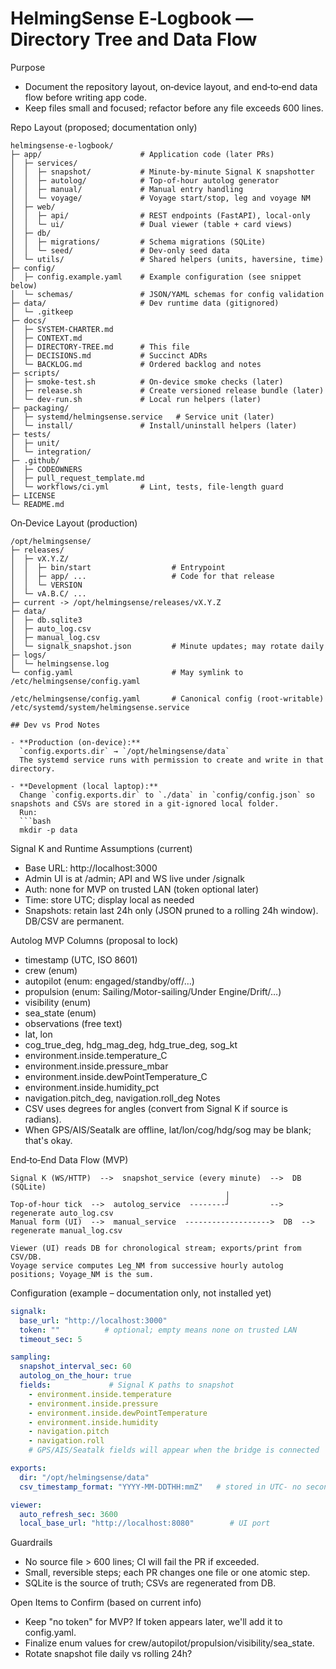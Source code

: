 # HelmingSense E‑Logbook — Directory Tree and Data Flow

Purpose
- Document the repository layout, on‑device layout, and end‑to‑end data flow before writing app code.
- Keep files small and focused; refactor before any file exceeds 600 lines.

Repo Layout (proposed; documentation only)
```
helmingsense-e-logbook/
├─ app/                      # Application code (later PRs)
│  ├─ services/
│  │  ├─ snapshot/           # Minute-by-minute Signal K snapshotter
│  │  ├─ autolog/            # Top-of-hour autolog generator
│  │  ├─ manual/             # Manual entry handling
│  │  └─ voyage/             # Voyage start/stop, leg and voyage NM
│  ├─ web/
│  │  ├─ api/                # REST endpoints (FastAPI), local-only
│  │  └─ ui/                 # Dual viewer (table + card views)
│  ├─ db/
│  │  ├─ migrations/         # Schema migrations (SQLite)
│  │  └─ seed/               # Dev-only seed data
│  └─ utils/                 # Shared helpers (units, haversine, time)
├─ config/
│  ├─ config.example.yaml    # Example configuration (see snippet below)
│  └─ schemas/               # JSON/YAML schemas for config validation
├─ data/                     # Dev runtime data (gitignored)
│  └─ .gitkeep
├─ docs/
│  ├─ SYSTEM-CHARTER.md
│  ├─ CONTEXT.md
│  ├─ DIRECTORY-TREE.md      # This file
│  ├─ DECISIONS.md           # Succinct ADRs
│  └─ BACKLOG.md             # Ordered backlog and notes
├─ scripts/
│  ├─ smoke-test.sh          # On-device smoke checks (later)
│  ├─ release.sh             # Create versioned release bundle (later)
│  └─ dev-run.sh             # Local run helpers (later)
├─ packaging/
│  ├─ systemd/helmingsense.service   # Service unit (later)
│  └─ install/               # Install/uninstall helpers (later)
├─ tests/
│  ├─ unit/
│  └─ integration/
├─ .github/
│  ├─ CODEOWNERS
│  ├─ pull_request_template.md
│  └─ workflows/ci.yml       # Lint, tests, file-length guard
├─ LICENSE
└─ README.md
```

On‑Device Layout (production)
```
/opt/helmingsense/
├─ releases/
│  ├─ vX.Y.Z/
│  │  ├─ bin/start                  # Entrypoint
│  │  ├─ app/ ...                   # Code for that release
│  │  └─ VERSION
│  └─ vA.B.C/ ...
├─ current -> /opt/helmingsense/releases/vX.Y.Z
├─ data/
│  ├─ db.sqlite3
│  ├─ auto_log.csv
│  ├─ manual_log.csv
│  └─ signalk_snapshot.json         # Minute updates; may rotate daily
├─ logs/
│  └─ helmingsense.log
└─ config.yaml                      # May symlink to /etc/helmingsense/config.yaml

/etc/helmingsense/config.yaml       # Canonical config (root-writable)
/etc/systemd/system/helmingsense.service

## Dev vs Prod Notes

- **Production (on-device):**  
  `config.exports.dir` → `/opt/helmingsense/data`  
  The systemd service runs with permission to create and write in that directory.

- **Development (local laptop):**  
  Change `config.exports.dir` to `./data` in `config/config.json` so snapshots and CSVs are stored in a git-ignored local folder.  
  Run:
  ```bash
  mkdir -p data

```

Signal K and Runtime Assumptions (current)
- Base URL: http://localhost:3000
- Admin UI is at /admin; API and WS live under /signalk
- Auth: none for MVP on trusted LAN (token optional later)
- Time: store UTC; display local as needed
- Snapshots: retain last 24h only (JSON pruned to a rolling 24h window). DB/CSV are permanent.

Autolog MVP Columns (proposal to lock)
- timestamp (UTC, ISO 8601)
- crew (enum)
- autopilot (enum: engaged/standby/off/…)
- propulsion (enum: Sailing/Motor-sailing/Under Engine/Drift/…)
- visibility (enum)
- sea_state (enum)
- observations (free text)
- lat, lon
- cog_true_deg, hdg_mag_deg, hdg_true_deg, sog_kt
- environment.inside.temperature_C
- environment.inside.pressure_mbar
- environment.inside.dewPointTemperature_C
- environment.inside.humidity_pct
- navigation.pitch_deg, navigation.roll_deg
Notes
- CSV uses degrees for angles (convert from Signal K if source is radians).
- When GPS/AIS/Seatalk are offline, lat/lon/cog/hdg/sog may be blank; that's okay.

End‑to‑End Data Flow (MVP)
```
Signal K (WS/HTTP)  -->  snapshot_service (every minute)  -->  DB (SQLite)
                                                │
Top-of-hour tick  -->  autolog_service  --------┘         -->  regenerate auto_log.csv
Manual form (UI)  -->  manual_service  ------------------->  DB  -->  regenerate manual_log.csv

Viewer (UI) reads DB for chronological stream; exports/print from CSV/DB.
Voyage service computes Leg_NM from successive hourly autolog positions; Voyage_NM is the sum.
```

Configuration (example – documentation only, not installed yet)
```yaml
signalk:
  base_url: "http://localhost:3000"
  token: ""          # optional; empty means none on trusted LAN
  timeout_sec: 5

sampling:
  snapshot_interval_sec: 60
  autolog_on_the_hour: true
  fields:             # Signal K paths to snapshot
    - environment.inside.temperature
    - environment.inside.pressure
    - environment.inside.dewPointTemperature
    - environment.inside.humidity
    - navigation.pitch
    - navigation.roll
    # GPS/AIS/Seatalk fields will appear when the bridge is connected

exports:
  dir: "/opt/helmingsense/data"
  csv_timestamp_format: "YYYY-MM-DDTHH:mmZ"   # stored in UTC- no seconds (ISO 8601)

viewer:
  auto_refresh_sec: 3600
  local_base_url: "http://localhost:8080"        # UI port
```

Guardrails
- No source file > 600 lines; CI will fail the PR if exceeded.
- Small, reversible steps; each PR changes one file or one atomic step.
- SQLite is the source of truth; CSVs are regenerated from DB.

Open Items to Confirm (based on current info)
- Keep "no token" for MVP? If token appears later, we'll add it to config.yaml.
- Finalize enum values for crew/autopilot/propulsion/visibility/sea_state.
- Rotate snapshot file daily vs rolling 24h?

